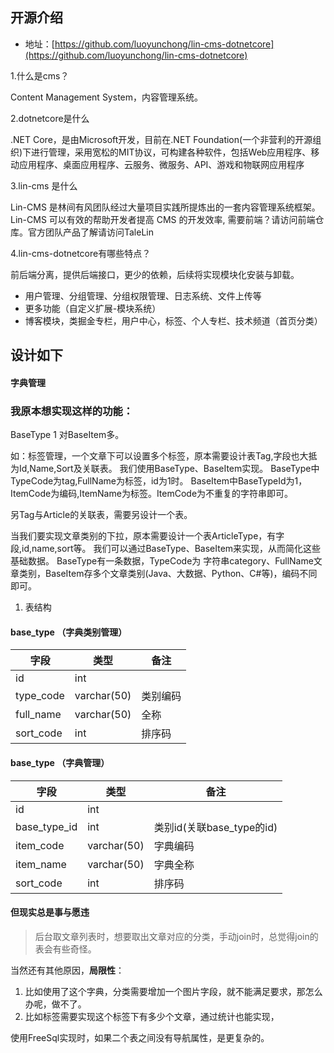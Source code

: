 
## 开源介绍
- 地址：[https://github.com/luoyunchong/lin-cms-dotnetcore](https://github.com/luoyunchong/lin-cms-dotnetcore)

1.什么是cms？

Content Management System，内容管理系统。

2.dotnetcore是什么

.NET Core，是由Microsoft开发，目前在.NET Foundation(一个非营利的开源组织)下进行管理，采用宽松的MIT协议，可构建各种软件，包括Web应用程序、移动应用程序、桌面应用程序、云服务、微服务、API、游戏和物联网应用程序

3.lin-cms 是什么

Lin-CMS 是林间有风团队经过大量项目实践所提炼出的一套内容管理系统框架。Lin-CMS 可以有效的帮助开发者提高 CMS 的开发效率, 需要前端？请访问前端仓库。官方团队产品了解请访问TaleLin

4.lin-cms-dotnetcore有哪些特点？

前后端分离，提供后端接口，更少的依赖，后续将实现模块化安装与卸载。
- 用户管理、分组管理、分组权限管理、日志系统、文件上传等
- 更多功能（自定义扩展-模块系统）
- 博客模块，类掘金专栏，用户中心，标签、个人专栏、技术频道（首页分类）


## 设计如下

#### 字典管理
### 我原本想实现这样的功能：
BaseType 1 对BaseItem多。

如：标签管理，一个文章下可以设置多个标签，原本需要设计表Tag,字段也大抵为Id,Name,Sort及关联表。
我们使用BaseType、BaseItem实现。
BaseType中TypeCode为tag,FullName为标签，id为1时。
BaseItem中BaseTypeId为1，ItemCode为编码,ItemName为标签。ItemCode为不重复的字符串即可。

另Tag与Article的关联表，需要另设计一个表。

当我们要实现文章类别的下拉，原本需要设计一个表ArticleType，有字段,id,name,sort等。
我们可以通过BaseType、BaseItem来实现，从而简化这些基础数据。
BaseType有一条数据，TypeCode为 字符串category、FullName文章类别，BaseItem存多个文章类别(Java、大数据、Python、C#等)，编码不同即可。


1. 表结构

#### base_type （字典类别管理）
| 字段      | 类型        | 备注     |
| --------- | ----------- | -------- |
| id        | int         |
| type_code | varchar(50) | 类别编码 |
| full_name | varchar(50) | 全称     |
| sort_code | int         | 排序码   |

#### base_type （字典管理）
| 字段         | 类型        | 备注                      |
| ------------ | ----------- | ------------------------- |
| id           | int         |
| base_type_id | int         | 类别id(关联base_type的id) |
| item_code    | varchar(50) | 字典编码                  |
| item_name    | varchar(50) | 字典全称                  |
| sort_code    | int         | 排序码                    |


#### 但现实总是事与愿违
> 后台取文章列表时，想要取出文章对应的分类，手动join时，总觉得join的表会有些奇怪。

当然还有其他原因，**局限性**：
1. 比如使用了这个字典，分类需要增加一个图片字段，就不能满足要求，那怎么办呢，做不了。
2. 比如标签需要实现这个标签下有多少个文章，通过统计也能实现，

使用FreeSql实现时，如果二个表之间没有导航属性，是更复杂的。


